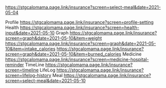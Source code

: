 
https://stgcalomama.page.link/insurance?screen=select-meal&date=2021-05-04

Profile
https://stgcalomama.page.link/insurance?screen=profile-setting
Health
https://stgcalomama.page.link/insurance?screen=health-input&date=2021-05-10
Graph
https://stgcalomama.page.link/insurance?screen=graph&date=2021-05-10&item=weight
https://stgcalomama.page.link/insurance?screen=graph&date=2021-05-10&item=intake_calories
https://stgcalomama.page.link/insurance?screen=graph&date=2021-05-10&item=burned_calories
Medicine
https://stgcalomama.page.link/insurance?screen=medicine-hospital-reminder
TimeLine
https://stgcalomama.page.link/insurance?screen=timeline
LifeLog
https://stgcalomama.page.link/insurance?screen=lifelog-history
Meal
https://stgcalomama.page.link/insurance?screen=select-meal&date=2021-05-10
